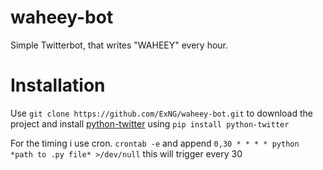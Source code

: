 # waheey-bot

Simple Twitterbot, that writes "WAHEEY" every hour.

# Installation

Use `git clone https://github.com/ExNG/waheey-bot.git` to download the project and install [python-twitter](https://github.com/bear/python-twitter) using `pip install python-twitter`

For the timing i use cron.
`crontab -e` and append `0,30 * * * * python *path to .py file* >/dev/null` this will trigger every 30
